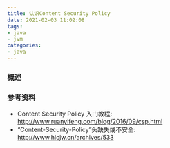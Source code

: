 ```yaml
---
title: 认识Content Security Policy
date: 2021-02-03 11:02:08
tags:
- java
- jvm
categories:
- java
---
```


### 概述







### 参考资料

- Content Security Policy 入门教程: <http://www.ruanyifeng.com/blog/2016/09/csp.html> 
- “Content-Security-Policy”头缺失或不安全: <http://www.hlcjw.cn/archives/533> 



